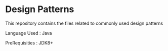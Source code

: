 # Design Patterns

This repository contains the files related to commonly used design patterns

Language Used : Java


PreRequisities : JDK8+
